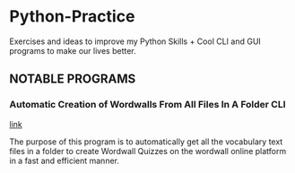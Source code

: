 # Python-Practice
Exercises and ideas to improve my Python Skills + Cool CLI and GUI programs to make our lives better.

## NOTABLE PROGRAMS

### Automatic Creation of Wordwalls From All Files In A Folder CLI 

[link](https://github.com/GeroZayas/Python-Practice/blob/main/Create_Wordwalls_From_All_Files_In_Folder.py)

The purpose of this program is to automatically get all the vocabulary text files in a folder to create Wordwall Quizzes on the wordwall online platform in a fast and efficient manner.





